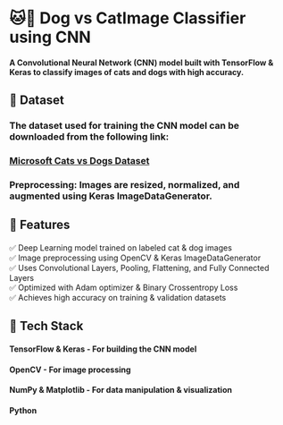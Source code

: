 # 🐱🐶 Dog vs CatImage Classifier using CNN

#### A Convolutional Neural Network (CNN) model built with TensorFlow & Keras to classify images of cats and dogs with high accuracy.

## 📂 Dataset

### The dataset used for training the CNN model can be downloaded from the following link:

### [Microsoft Cats vs Dogs Dataset](https://download.microsoft.com/download/3/e/1/3e1c3f21-ecdb-4869-8368-6deba77b919f/kagglecatsanddogs_5340.zip)

### Preprocessing: Images are resized, normalized, and augmented using Keras ImageDataGenerator.

## 🚀 Features

#### 
 ✅ Deep Learning model trained on labeled cat & dog images  
 ✅ Image preprocessing using OpenCV & Keras ImageDataGenerator  
 ✅ Uses Convolutional Layers, Pooling, Flattening, and Fully Connected Layers   
 ✅ Optimized with Adam optimizer & Binary Crossentropy Loss  
 ✅ Achieves high accuracy on training & validation datasets 

## 🔧 Tech Stack

#### TensorFlow & Keras - For building the CNN model

#### OpenCV - For image processing

#### NumPy & Matplotlib - For data manipulation & visualization

#### Python
